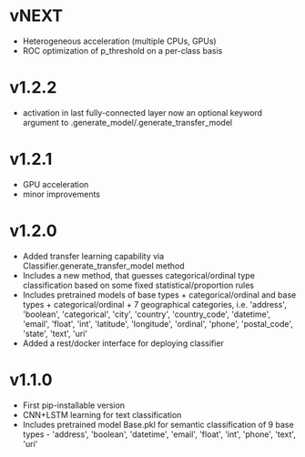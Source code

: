 # vNEXT
* Heterogeneous acceleration (multiple CPUs, GPUs)
* ROC optimization of p_threshold on a per-class basis
# v1.2.2
* activation in last fully-connected layer now an optional keyword argument
to .generate_model/.generate_transfer_model
# v1.2.1
* GPU acceleration
* minor improvements

# v1.2.0
* Added transfer learning capability via Classifier.generate_transfer_model method
* Includes a new method, that guesses categorical/ordinal type classification based on some fixed statistical/proportion rules
* Includes pretrained models of base types + categorical/ordinal and base types + categorical/ordinal + 7 geographical categories, i.e. 'address', 'boolean', 'categorical', 'city', 'country', 'country_code', 'datetime', 'email', 'float', 'int', 'latitude', 'longitude', 'ordinal', 'phone', 'postal_code', 'state', 'text', 'uri'
* Added a rest/docker interface for deploying classifier

# v1.1.0
* First pip-installable version
* CNN+LSTM learning for text classification
* Includes pretrained model Base.pkl for semantic classification of 9 base types - 'address', 'boolean', 'datetime', 'email', 'float', 'int', 'phone', 'text', 'uri'
